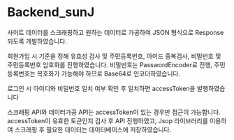 # Backend_sunJ

사이트 데이터를 스크래핑하고 원하는 데이터로 가공하여 JSON 형식으로 Response되도록 개발하였습니다.

회원가입 시 기준을 정해 유효성 검사 및 주민등록번호, 아이드 중복검사, 비밀번호 및 주민등록번호 암호화를 진행하였습니다.
비밀번호는 PasswordEncoder로 진행, 주민등록번호는 복호화가 가능해야 하므로 Base64로 인코더하였습니다.

로그인 시 아이디와 비밀번호 일치 여부 확인 후 일치하면 accessToken을 발행하였습니다

스크래핑 API와 데이터가공 API는 accessToken이 있는 경우만 접근이 가능합니다.
accessToken이 유효한 토큰인지 검사 후 API 진행하였고, Jsop 라이브러리를 이용하여 스크래핑 후 필요한 데이터는 데이터베이스에 저장하였습니다.
